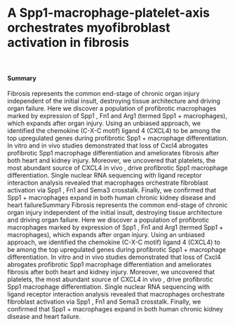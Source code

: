 # A Spp1-macrophage-platelet-axis orchestrates myofibroblast activation in fibrosis
<br />

#### Summary  

Fibrosis represents the common end-stage of chronic organ injury independent of the initial insult, destroying tissue architecture and driving organ failure. Here we discover a population of profibrotic macrophages marked by expression of Spp1 , Fn1 and Arg1 (termed Spp1 + macrophages), which expands after organ injury. Using an unbiased approach, we identified the chemokine (C-X-C motif) ligand 4 (CXCL4) to be among the top upregulated genes during profibrotic Spp1 + macrophage differentiation. In vitro and in vivo studies demonstrated that loss of Cxcl4 abrogates profibrotic Spp1 macrophage differentiation and ameliorates fibrosis after both heart and kidney injury. Moreover, we uncovered that platelets, the most abundant source of CXCL4 in vivo , drive profibrotic Spp1 macrophage differentiation. Single nuclear RNA sequencing with ligand receptor interaction analysis revealed that macrophages orchestrate fibroblast activation via Spp1 , Fn1 and Sema3 crosstalk. Finally, we confirmed that Spp1 + macrophages expand in both human chronic kidney disease and heart failureSummary
Fibrosis represents the common end-stage of chronic organ injury independent of the initial insult, destroying tissue architecture and driving organ failure. Here we discover a population of profibrotic macrophages marked by expression of Spp1 , Fn1 and Arg1 (termed Spp1 + macrophages), which expands after organ injury. Using an unbiased approach, we identified the chemokine (C-X-C motif) ligand 4 (CXCL4) to be among the top upregulated genes during profibrotic Spp1 + macrophage differentiation. In vitro and in vivo studies demonstrated that loss of Cxcl4 abrogates profibrotic Spp1 macrophage differentiation and ameliorates fibrosis after both heart and kidney injury. Moreover, we uncovered that platelets, the most abundant source of CXCL4 in vivo , drive profibrotic Spp1 macrophage differentiation. Single nuclear RNA sequencing with ligand receptor interaction analysis revealed that macrophages orchestrate fibroblast activation via Spp1 , Fn1 and Sema3 crosstalk. Finally, we confirmed that Spp1 + macrophages expand in both human chronic kidney disease and heart failure.



